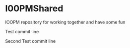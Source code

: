 I00PMShared
===========

IOOPM repository for working together and have some fun

Test commit line

Second Test commit line

